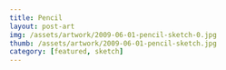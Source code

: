 ```yaml
---
title: Pencil
layout: post-art
img: /assets/artwork/2009-06-01-pencil-sketch-0.jpg
thumb: /assets/artwork/2009-06-01-pencil-sketch.jpg
category: [featured, sketch]
---
```


